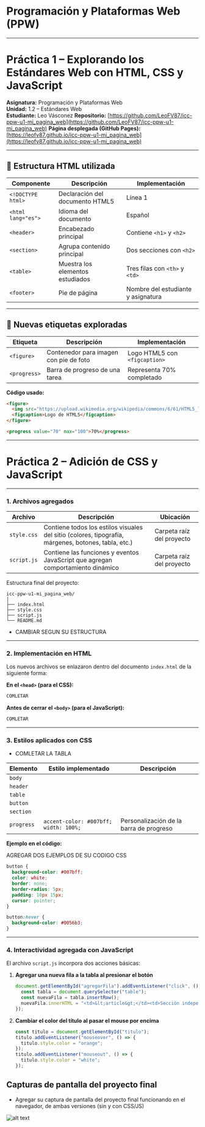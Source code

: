 
# Programación y Plataformas Web (PPW)

---

#  Práctica 1 – Explorando los Estándares Web con HTML, CSS y JavaScript

**Asignatura:** Programación y Plataformas Web  
**Unidad:** 1.2 – Estándares Web  
**Estudiante:** Leo Vásconez
**Repositorio:** [https://github.com/LeoFV87/icc-ppw-u1-mi_pagina_web](https://github.com/LeoFV87/icc-ppw-u1-mi_pagina_web)
**Página desplegada (GitHub Pages):** [https://leofv87.github.io/icc-ppw-u1-mi_pagina_web](https://leofv87.github.io/icc-ppw-u1-mi_pagina_web)

---

## 🧱 Estructura HTML utilizada

| Componente | Descripción | Implementación |
|-------------|--------------|----------------|
| `<!DOCTYPE html>` | Declaración del documento HTML5 | Línea 1 |
| `<html lang="es">` | Idioma del documento | Español |
| `<header>` | Encabezado principal | Contiene `<h1>` y `<h2>` |
| `<section>` | Agrupa contenido principal | Dos secciones con `<h2>` |
| `<table>` | Muestra los elementos estudiados | Tres filas con `<th>` y `<td>` |
| `<footer>` | Pie de página | Nombre del estudiante y asignatura |

---

## 🧩 Nuevas etiquetas exploradas

| Etiqueta | Descripción | Implementación |
|-----------|--------------|----------------|
| `<figure>` | Contenedor para imagen con pie de foto | Logo HTML5 con `<figcaption>` |
| `<progress>` | Barra de progreso de una tarea | Representa 70% completado |

**Código usado:**
```html
<figure>
  <img src="https://upload.wikimedia.org/wikipedia/commons/6/61/HTML5_logo_and_wordmark.svg" alt="Logo HTML5">
  <figcaption>Logo de HTML5</figcaption>
</figure>

<progress value="70" max="100">70%</progress>
```


---

#  Práctica 2 – Adición de CSS y JavaScript
---

### 1. Archivos agregados

| Archivo     | Descripción                                                                                         | Ubicación                 |
| ----------- | --------------------------------------------------------------------------------------------------- | ------------------------- |
| `style.css` | Contiene todos los estilos visuales del sitio (colores, tipografía, márgenes, botones, tabla, etc.) | Carpeta raíz del proyecto |
| `script.js` | Contiene las funciones y eventos JavaScript que agregan comportamiento dinámico                     | Carpeta raíz del proyecto |

Estructura final del proyecto:

```
icc-ppw-u1-mi_pagina_web/
│
├── index.html
├── style.css
├── script.js
└── README.md
```

 * CAMBIAR SEGUN SU ESTRUCTURA

---

### 2. Implementación en HTML

Los nuevos archivos se enlazaron dentro del documento `index.html` de la siguiente forma:

**En el `<head>` (para el CSS):**

```html
COMLETAR
```

**Antes de cerrar el `<body>` (para el JavaScript):**

```html
COMLETAR
```

---

### 3. Estilos aplicados con CSS

* COMLETAR LA TABLA

| Elemento                    | Estilo implementado                                            | Descripción                             |
| --------------------------- | -------------------------------------------------------------- | --------------------------------------- |
| `body`                      |         |         |
| `header`                    | |
| `table`                     |                              |                  |
| `button`                    |                                   |   |
| `section`                   |                                        |          |
| `progress`                  | `accent-color: #007bff; width: 100%;`                          | Personalización de la barra de progreso |


**Ejemplo en el código:**

AGREGAR DOS EJEMPLOS DE SU CODIGO CSS

```css
button {
  background-color: #007bff;
  color: white;
  border: none;
  border-radius: 5px;
  padding: 10px 15px;
  cursor: pointer;
}

button:hover {
  background-color: #0056b3;
}
```

---

###  4. Interactividad agregada con JavaScript

El archivo `script.js` incorpora dos acciones básicas:

1. **Agregar una nueva fila a la tabla al presionar el botón**

   ```javascript
   document.getElementById("agregarFila").addEventListener("click", () => {
     const tabla = document.querySelector("table");
     const nuevaFila = tabla.insertRow();
     nuevaFila.innerHTML = "<td>&lt;article&gt;</td><td>Sección independiente del contenido</td>";
   });
   ```

2. **Cambiar el color del título al pasar el mouse por encima**

   ```javascript
   const titulo = document.getElementById("titulo");
   titulo.addEventListener("mouseover", () => {
     titulo.style.color = "orange";
   });
   titulo.addEventListener("mouseout", () => {
     titulo.style.color = "white";
   });
   ```


## Capturas de pantalla del proyecto final

* Agregar su captura de pantalla del proyecto final funcionando en el navegador, de ambas versiones (sin y con CSS/JS)

![alt text](<Captura de pantalla 2025-10-14 a la(s) 3.35.33 p. m..png>)

